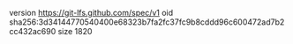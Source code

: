 version https://git-lfs.github.com/spec/v1
oid sha256:3d34144770540400e68323b7fa2fc37fc9b8cddd96c600472ad7b2cc432ac690
size 1820
